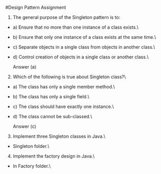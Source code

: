 #Design Pattern Assignment

1. The general purpose of the Singleton pattern is to:
  - a) Ensure that no more than one instance of a class exists.\
  - b) Ensure that only one instance of a class exists at the same time.\
  - c) Separate objects in a single class from objects in another class.\
  - d) Control creation of objects in a single class or another class.\
  
    Answer (a)
  
2. Which of the following is true about Singleton class?\
  - a) The class has only a single member method.\
  - b) The class has only a single field.\
  - c) The class should have exactly one instance.\
  - d) The class cannot be sub-classed.\
  
    Answer (c)
  
3. Implement three Singleton classes in Java.\
  - Singleton folder.\
  
4. Implement the factory design in Java.\
  - In Factory folder.\
